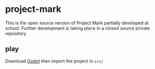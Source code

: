 # project-mark
This is the open source version of Project Mark partially developed at school. Further development is taking place in a closed source private repository

## play
Download [Godot](https://godotengine.org/) then import the project in `src/`
